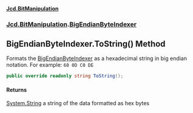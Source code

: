 #### [Jcd.BitManipulation](index 'index')
### [Jcd.BitManipulation](Jcd.BitManipulation 'Jcd.BitManipulation').[BigEndianByteIndexer](Jcd.BitManipulation.BigEndianByteIndexer 'Jcd.BitManipulation.BigEndianByteIndexer')

## BigEndianByteIndexer.ToString() Method

Formats the [BigEndianByteIndexer](Jcd.BitManipulation.BigEndianByteIndexer 'Jcd.BitManipulation.BigEndianByteIndexer') as a hexadecimal string in big endian notation.
For example: `60 0D C0 DE`

```csharp
public override readonly string ToString();
```

#### Returns
[System.String](https://docs.microsoft.com/en-us/dotnet/api/System.String 'System.String')
a string of the data formatted as hex bytes
